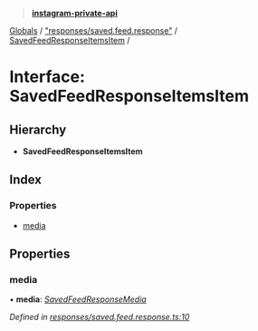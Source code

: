 > **[instagram-private-api](../README.md)**

[Globals](../README.md) / ["responses/saved.feed.response"](../modules/_responses_saved_feed_response_.md) / [SavedFeedResponseItemsItem](_responses_saved_feed_response_.savedfeedresponseitemsitem.md) /

# Interface: SavedFeedResponseItemsItem

## Hierarchy

* **SavedFeedResponseItemsItem**

## Index

### Properties

* [media](_responses_saved_feed_response_.savedfeedresponseitemsitem.md#media)

## Properties

###  media

• **media**: *[SavedFeedResponseMedia](_responses_saved_feed_response_.savedfeedresponsemedia.md)*

*Defined in [responses/saved.feed.response.ts:10](https://github.com/dilame/instagram-private-api/blob/01eb399/src/responses/saved.feed.response.ts#L10)*